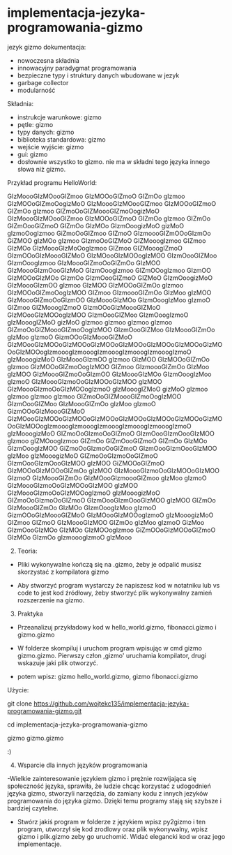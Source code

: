 # implementacja-jezyka-programowania-gizmo
 jezyk gizmo dokumentacja:
 - nowoczesna składnia
 - innowacyjny paradygmat programowania
 - bezpieczne typy i struktury danych wbudowane w jezyk
 - garbage collector
 - modularność

Składnia:
- instrukcje warunkowe: gizmo
- pętle: gizmo
- typy danych: gizmo
- biblioteka standardowa: gizmo
- wejście wyjście: gizmo
- gui: gizmo
- dosłownie wszystko to gizmo. nie ma w składni tego języka innego słowa niż gizmo.

Przykład programu HelloWorld:

GIzMoooGIzMOooGIZmoo GIzMOOoGIZmoO GIZmOo gIzmoo GIzMOOoGIZmoOogizMoO GIzMoooGIzMOooGIZmoo GIzMOOoGIZmoO GIZmOo gIzmoo GIZmoOoGIZMoooGIZmoOogizMoO GIzMoooGIzMOooGIZmoo GIzMOOoGIZmoO GIZmOo gIzmoo GIZmOo GIZmOooGIZmoO GIZmOo GIzMOo GIzmOoogizMoO gizMoO gIzmoOogIzmoo GiZmoOoGIZmoo GIZmoO GIzmoooGIZmOOoGIzmOo GiZMOO gIzMOo gIzmoo GIzmoOoGIZMoO GIZMooogIzmoo GIZmoo GIzMOo GIzMoooGIzMoOogIzmoo GIZmoo GIZMooogIZmoO GIzmOOoGIzMoooGIZMoO GIzMOooGIzMOOogIzMOO GIzmOooGIZMoo GIzmOoogIzmoo GIzMoooGIZmoOoGIZmOo GIzMOO GIzMoooGIzmOooGIzMoO GIzmOoogIzmoo GIZmOOogIzmoo GIzmOO GIzMOOoGIzMOo GIzmOo GIzmOooGIZmoO GIZMoO GIzmOoogizMoO GIzMoooGIzmOO gIzmoo GIzMOO GIzMOOoGIZmOo gIzmoo GIzMOOoGIZmoOogIzMOO GIZmoo GIzmoooGIZmOo GIzMoo gIzMOO GIzMoooGIZmoOoGIzmOO GIzMoooGIzMOo GIzmOoogIzMoo gIzmoO GIZmoo GIZMooogIZmoO GIzmOOoGIzMoooGIZMoO GIzMOooGIzMOOogIzMOO GIzmOooGIZMoo GIzmOoogIzmoO gIzMooogIZMoO gizMoO gIzmoo gIzmoo gIzmoo gIzmoo GIZmoOoGIZMoooGIZmoOogIzMOO GIzmOooGIZMoo GIzMoooGIZmOo gIzMoo gIzmoO GizmOOoGIzMoooGIZMoO GIzMOooGIzMOOoGIzMOOoGIzMOOoGIzMOOoGIzMOOoGIzMOOoGIzMOOoGIzMOOogIzmooogIzmooogIzmooogIzmooogIzmooogIzmoO gIzMooogizMoO GIzMoooGIzmOO gIzmoo GIzMOO GIzMOOoGIZmOo gIzmoo GIzMOOoGIZmoOogIzMOO GIZmoo GIzmoooGIZmOo GIzMoo gIzMOO GIzMoooGIZmoOoGIzmOO GIzMoooGIzMOo GIzmOoogIzMoo gIzmoO GIzMoooGIzmoOoGIzMOOoGIzMOO gIzMOO GIzMoooGIzmoOoGIzMOOogIzmoO gIzMooogIZMoO gizMoO gIzmoo gIzmoo gIzmoo gIzmoo GIZmoOoGIZMoooGIZmoOogIzMOO GIzmOooGIZMoo GIzMoooGIZmOo gIzMoo gIzmoO GizmOOoGIzMoooGIZMoO GIzMOooGIzMOOoGIzMOOoGIzMOOoGIzMOOoGIzMOOoGIzMOOoGIzMOOoGIzMOOogIzmooogIzmooogIzmooogIzmooogIzmooogIzmoO gIzMooogizMoO GIZmoOoGIzmoOoGIZmoO GIzmOooGIzmOooGIzMOO gIzmoo gIZMOoogIzmoo GIZmOo GIZmOooGIZmoO GIZmOo GIzMOo GIzmOoogIzMOO GiZmoOoGIzmoOoGIZmoO GIzmOooGIzmOooGIzMOO gIzMoo gIzMooogizMoO GIZmoOoGIzmoOoGIZmoO GIzmOooGIzmOooGIzMOO gIzMOO GiZMOOoGIZmoO GIzMOOoGIzMOOoGIZmOo gIzMOO GIzMoooGIzmoOoGIzMOOoGIzMOO GIzmoO GIzMoooGIZmOo GIzMOooGIzmoooGIZmoo gIzMoo gIzmoO GIzMoooGIzmoOoGIzMOOoGIzMOO gIzMOO GIzMoooGIzmoOoGIzMOOogIzmoO gIzMooogizMoO GIZmoOoGIzmoOoGIZmoO GIzmOooGIzmOooGIzMOO gIzMOO GIZmOo GIzMoooGIZmOo GIzMOo GIzmOoogIzMoo gIzmoO GizmOOoGIzMoooGIZMoO GIzMOooGIzMOOogIzmoO gIzMooogizMoO GIZmoo GIZmoO GIzMoooGIzMOO GIZmOo gIzMoo gIzmoO GizMoo GIzmOooGIzMOo GIzMOo GIzMOOogIzmoo GiZmOOoGIzMOOoGIZmoO GIzMOo GIzmOo gIzmooogIzmoO gIzMooo

2. Teoria:

- Pliki wykonywalne kończą się na .gizmo, żeby je odpalić musisz skorzystać z kompilatora gizmo

- Aby stworzyć program wystarczy że napiszesz kod w notatniku lub vs code to jest kod źródłowy, żeby stworzyć plik wykonywalny zamień rozszerzenie na gizmo.


3. Praktyka

- Przeanalizuj przykładowy kod w hello_world.gizmo, fibonacci.gizmo i  gizmo.gizmo
  
- W folderze skompiluj i uruchom program wpisując w cmd gizmo gizmo.gizmo. Pierwszy człon ,gizmo' uruchamia kompilator, drugi wskazuje jaki plik otworzyć.
  
- potem wpisz: gizmo hello_world.gizmo, gizmo fibonacci.gizmo

Użycie:

git clone https://github.com/wojtekc135/implementacja-jezyka-programowania-gizmo.git

cd implementacja-jezyka-programowania-gizmo

gizmo gizmo.gizmo 

:)
  
4. Wsparcie dla innych języków programowania
   
-Wielkie zainteresowanie językiem gizmo i prężnie rozwijająca się społeczność języka, sprawiła, że ludzie chcąc korzystać z udogodnień języka gizmo,
stworzyli narzędzia, do zamiany kodu z innych jezyków programowania do języka gizmo. Dzięki temu programy stają się szybsze i bardziej czytelne.
- Stwórz jakiś program w folderze z językiem wpisz py2gizmo i ten program, utworzył się kod zrodlowy oraz plik wykonywalny, wpisz gizmo i plik.gizmo zeby go uruchomić.
Widać elegancki kod w oraz jego implementacje.


